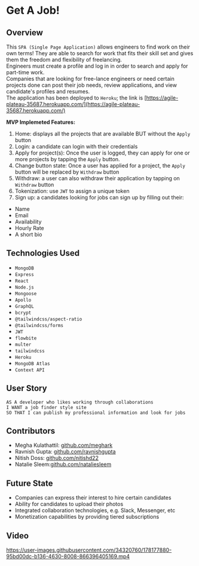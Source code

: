 # Get A Job!

## Overview
This `SPA (Single Page Application)` allows engineers to find work on their own terms! They are able to search for work that fits their skill set and gives them the freedom and flexibility of freelancing. <br>
Engineers must create a profile and log in in order to search and apply for part-time work. <br>
Companies that are looking for free-lance engineers or need certain projects done can post their job needs, review applications, and view candidate's profiles and resumes.<br>
The application has been deployed to `Heroku`; the link is [https://agile-plateau-35687.herokuapp.com/](https://agile-plateau-35687.herokuapp.com/)

**MVP Implemeted Features:**
1. Home: displays all the projects that are available BUT without the `Apply` button 
1. Login: a candidate can login with their credentials 
1. Apply for project(s): Once the user is logged, they can apply for one or more projects by tapping the `Apply` button. 
1. Change button state: Once a user has applied for a project, the `Apply` button will be replaced by `Withdraw` button
1. Withdraw: a user can also withdraw their application by tapping on `Withdraw` button
1. Tokenization: use `JWT` to assign a unique token 
1. Sign up: a candidates looking for jobs can sign up by filling out their:
- Name
- Email
- Availability
- Hourly Rate
- A short bio 


## Technologies Used
- `MongoDB`
- `Express`
- `React`
- `Node.js`
- `Mongoose`
- `Apollo`
- `GraphQL`
- `bcrypt`
- `@tailwindcss/aspect-ratio`
- `@tailwindcss/forms`
- `JWT`
- `flowbite`
- `multer`
- `tailwindcss`
- `Heroku`
- `MongoDB Atlas`
- `Context API`



## User Story
```
AS A developer who likes working through collaborations
I WANT a job finder style site
SO THAT I can publish my professional information and look for jobs
```

## Contributors
- Megha Kulathattil: [github.com/meghark](https://github.com/meghark)
- Ravnish Gupta: [github.com/ravnishgupta](https://github.com/ravnishgupta)
- Nitish Doss: [github.com/nitishd22](https://github.com/nitishd22)
- Natalie Sleem:[github.com/nataliesleem](https://github.com/nataliesleem)

## Future State
- Companies can express their interest to hire certain candidates
- Ability for candidates to upload their photos
- Integrated collaboration technologies, e.g. Slack, Messenger, etc
- Monetization capabilities by providing tiered subscriptions 

## Video


https://user-images.githubusercontent.com/34320760/178177880-95bd00dc-b136-4630-8008-866396405169.mp4


